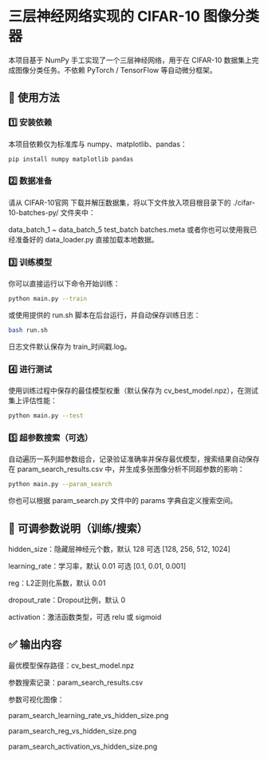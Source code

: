 # 三层神经网络实现的 CIFAR-10 图像分类器
本项目基于 NumPy 手工实现了一个三层神经网络，用于在 CIFAR-10 数据集上完成图像分类任务。不依赖 PyTorch / TensorFlow 等自动微分框架。

## 🚀 使用方法
### 1️⃣ 安装依赖
本项目依赖仅为标准库与 numpy、matplotlib、pandas：

``` bash
pip install numpy matplotlib pandas
``` 
### 2️⃣ 数据准备
请从 CIFAR-10官网 下载并解压数据集，将以下文件放入项目根目录下的 ./cifar-10-batches-py/ 文件夹中：

data_batch_1 ~ data_batch_5
test_batch
batches.meta
或者你也可以使用我已经准备好的 data_loader.py 直接加载本地数据。

### 3️⃣ 训练模型
你可以直接运行以下命令开始训练：

``` bash
python main.py --train
``` 
或使用提供的 run.sh 脚本在后台运行，并自动保存训练日志：

``` bash
bash run.sh
``` 
日志文件默认保存为 train_时间戳.log。

### 4️⃣ 进行测试
使用训练过程中保存的最佳模型权重（默认保存为 cv_best_model.npz），在测试集上评估性能：

``` bash
python main.py --test
``` 
### 5️⃣ 超参数搜索（可选）
自动遍历一系列超参数组合，记录验证准确率并保存最优模型，搜索结果自动保存在 param_search_results.csv 中，并生成多张图像分析不同超参数的影响：

``` bash
python main.py --param_search
``` 
你也可以根据 param_search.py 文件中的 params 字典自定义搜索空间。

## 🔧 可调参数说明（训练/搜索）
hidden_size：隐藏层神经元个数，默认 128 可选 [128, 256, 512, 1024]

learning_rate：学习率，默认 0.01 可选 [0.1, 0.01, 0.001]

reg：L2正则化系数，默认 0.01

dropout_rate：Dropout比例，默认 0

activation：激活函数类型，可选 relu 或 sigmoid

## ✅ 输出内容
最优模型保存路径：cv_best_model.npz

参数搜索记录：param_search_results.csv

参数可视化图像：

param_search_learning_rate_vs_hidden_size.png

param_search_reg_vs_hidden_size.png

param_search_activation_vs_hidden_size.png
